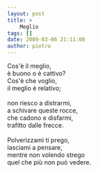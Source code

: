 ```yaml
---
layout: post
title: >
    Meglio
tags: []
date: 2009-03-06 21:11:00
author: pietro
---
```

Cos'è il meglio,<br/>è buono o è cattivo?<br/>Cos'è che voglio,<br/>il meglio è relativo;<br/><br/>non riesco a distrarmi,<br/>a schivare queste rocce,<br/>che cadono e disfarmi,<br/>trafitto dalle frecce.<br/><br/>Polverizzami ti prego,<br/>lasciami a pensare,<br/>mentre non volendo strego<br/>quel che più non può vedere.
